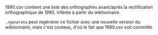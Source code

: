 1990.csv contient une liste des orthographes avant/après la
rectification orthographique de 1990, inférée à partir du
wiktionnaire.

`./generate` peut regénérer ce fichier avec une nouvelle version du
wiktionnaire, mais c'est couteux, d'où le fait que 1990.csv soit
committé.
